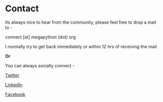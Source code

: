 # Contact

Its always nice to hear from the community, please feel free to drop a mail to -

connect [at] megapython (dot) org

I normally try to get back immediately or within 12 hrs of receiving the mail.

**Or**

You can always socially connect -

[Twitter](https://twitter.com/MegaPythonOrg)

[LinkedIn](https://www.linkedin.com/company/megapython)

[Facebook](https://www.facebook.com/megapythonorg)
